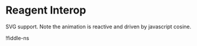 # Reagent Interop

SVG support. Note the animation is reactive and driven by javascript cosine.

!fiddle-ns[](electric-tutorial.demo-svg/SVG)
